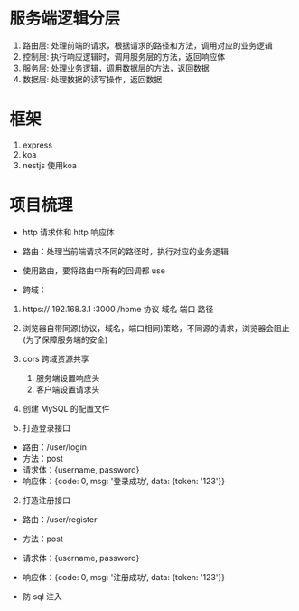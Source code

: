 # 服务端逻辑分层
1. 路由层: 处理前端的请求，根据请求的路径和方法，调用对应的业务逻辑
2. 控制层: 执行响应逻辑时，调用服务层的方法，返回响应体
3. 服务层: 处理业务逻辑，调用数据层的方法，返回数据
4. 数据层: 处理数据的读写操作，返回数据

# 框架
1. express
2. koa
3. nestjs
使用koa

# 项目梳理
- http 请求体和 http 响应体

- 路由：处理当前端请求不同的路径时，执行对应的业务逻辑

- 使用路由，要将路由中所有的回调都 use

- 跨域：
 1. https://  192.168.3.1  :3000  /home
    协议          域名       端口    路径
 2. 浏览器自带同源(协议，域名，端口相同)策略，不同源的请求，浏览器会阻止(为了保障服务端的安全)
 3. cors 跨域资源共享
    1. 服务端设置响应头
    2. 客户端设置请求头
 4. 创建 MySQL 的配置文件


1. 打造登录接口
- 路由：/user/login
- 方法：post
- 请求体：{username, password}
- 响应体：{code: 0, msg: '登录成功', data: {token: '123'}}

2. 打造注册接口
- 路由：/user/register
- 方法：post
- 请求体：{username, password}
- 响应体：{code: 0, msg: '注册成功', data: {token: '123'}}

- 防 sql 注入